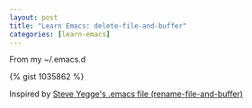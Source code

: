 ```yaml
---
layout: post
title: "Learn Emacs: delete-file-and-buffer"
categories: [learn-emacs]
---
```


From my ~/.emacs.d

{% gist 1035862 %}

Inspired by [Steve Yegge's .emacs file (rename-file-and-buffer)](https://sites.google.com/site/steveyegge2/my-dot-emacs-file)

